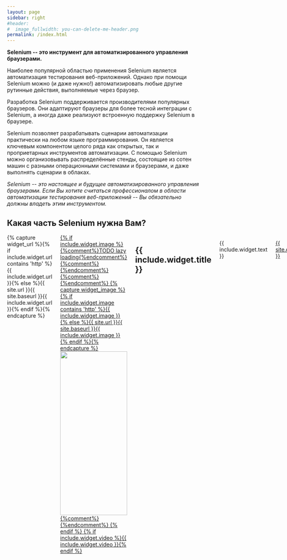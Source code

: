 ```yaml
---
layout: page
sidebar: right
#header:
#  image_fullwidth: you-can-delete-me-header.png
permalink: /index.html
---
```

**Selenium -- это инструмент для автоматизированного управления браузерами.**

Наиболее популярной областью применения Selenium является автоматизация тестирования веб-приложений. Однако при помощи Selenium можно (и даже нужно!) автоматизировать любые другие рутинные действия, выполняемые через браузер.

Разработка Selenium поддерживается производителями популярных браузеров. Они адаптируют браузеры для более тесной интеграции с Selenium, а иногда даже реализуют встроенную поддержку Selenium в браузере.

Selenium позволяет разрабатывать сценарии автоматизации практически на любом языке программирования. Он является ключевым компонентом целого ряда как открытых, так и проприетарных инструментов автоматизации. С помощью Selenium можно организовывать распределённые стенды, состоящие из сотен машин с разными операционными системами и браузерами, и даже выполнять сценарии в облаках.

_Selenium -- это настоящее и будущее автоматизированного управления браузерами. Если Вы хотите считаться профессионалом в области автоматизации тестирования веб-приложений -- Вы обязательно должны владеть этим инструментом._

## Какая часть Selenium нужна Вам?

<div class="medium-4 columns frontpage-widget">
	{% capture widget_url %}{% if include.widget.url contains 'http' %}{{ include.widget.url }}{% else %}{{ site.url }}{{ site.baseurl }}{{ include.widget.url }}{% endif %}{% endcapture %}
	<a href="{{ widget_url }}">
		{% if include.widget.image %}
			{%comment%}TODO lazy loading{%endcomment%}
			{%comment%}<img class="lazy" data-src="{% if include.widget.image contains='http://' %}{{ include.widget.image }}{% else %}{{ site.urlimg }}{{ include.widget.image }}{% endif %}" width="100%" alt="" />{%endcomment%}
			{%comment%}<noscript>{%endcomment%}
			{% capture widget_image %}{% if include.widget.image contains 'http' %}{{ include.widget.image }}{% else %}{{ site.url }}{{ site.baseurl }}{{ include.widget.image }}{% endif %}{% endcapture %}
			<img src="{{widget_image}}" width="100%" alt="" />
			{%comment%}</noscript>{%endcomment%}
		{% endif %}
		{% if include.widget.video %}{{ include.widget.video }}{% endif %}
	</a>
	<h2 class="font-size-h3 t10">{{ include.widget.title }}</h2>
	<p>{{ include.widget.text }}</p>
	<p><a class="button tiny radius" href="{% if include.widget.url contains 'http' %}{{ include.widget.url }}{% else %}{{ site.url }}{{ site.baseurl }}{{ include.widget.url }}{% endif %}">{{ site.data.language.more }}</a></p>
</div>

